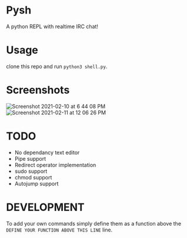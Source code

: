 # Pysh
A python REPL with realtime IRC chat!

# Usage 
clone this repo and run `python3 shell.py`.

# Screenshots

![Screenshot 2021-02-10 at 6 44 08 PM](https://user-images.githubusercontent.com/59250093/107514746-1125ed80-6bd0-11eb-917e-a8565de413e8.png)
![Screenshot 2021-02-11 at 12 06 26 PM](https://user-images.githubusercontent.com/59250093/107726269-68ca7300-6d0e-11eb-8c1d-d20beafb132d.png)

# TODO
- No dependancy text editor
- Pipe support
- Redirect operator implementation
- sudo support
- chmod support  
- Autojump support

# DEVELOPMENT
To add your own commands simply define them as a function above the `DEFINE YOUR FUNCTION ABOVE THIS LINE` line.
